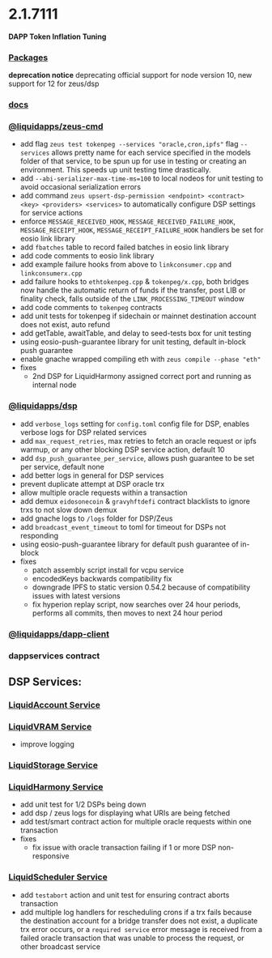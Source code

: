 2.1.7111
========

**DAPP Token Inflation Tuning**
### [Packages](https://docs.liquidapps.io/en/v2.0/dsps/packages.html)

**deprecation notice**
deprecating official support for node version 10, new support for 12 for zeus/dsp

### [docs](https://docs.liquidapps.io/en/stable/)

### [@liquidapps/zeus-cmd](https://www.npmjs.com/package/@liquidapps/zeus-cmd)
- add flag `zeus test tokenpeg --services "oracle,cron,ipfs"` flag `--services` allows pretty name for each service specified in the models folder of that service, to be spun up for use in testing or creating an environment.  This speeds up unit testing time drastically.
- add `--abi-serializer-max-time-ms=100` to local nodeos for unit testing to avoid occasional serialization errors
- add command `zeus upsert-dsp-permission <endpoint> <contract> <key> <providers> <services>` to automatically configure DSP settings for service actions
- enforce `MESSAGE_RECEIVED_HOOK`, `MESSAGE_RECEIVED_FAILURE_HOOK`, `MESSAGE_RECEIPT_HOOK`, `MESSAGE_RECEIPT_FAILURE_HOOK` handlers be set for eosio link library
- add `fbatches` table to record failed batches in eosio link library
- add code comments to eosio link library
- add example failure hooks from above to `linkconsumer.cpp` and `linkconsumerx.cpp`
- add failure hooks to `ethtokenpeg.cpp` & `tokenpeg/x.cpp`, both bridges now handle the automatic return of funds if the transfer, post LIB or finality check, falls outside of the `LINK_PROCESSING_TIMEOUT` window
- add code comments to `tokenpeg` contracts
- add unit tests for tokenpeg if sidechain or mainnet destination account does not exist, auto refund
- add getTable, awaitTable, and delay to seed-tests box for unit testing
- using eosio-push-guarantee library for unit testing, default in-block push guarantee
- enable gnache wrapped compiling eth with `zeus compile --phase "eth"`
- fixes
    - 2nd DSP for LiquidHarmony assigned correct port and running as internal node

### [@liquidapps/dsp](https://www.npmjs.com/package/@liquidapps/dsp)
- add `verbose_logs` setting for `config.toml` config file for DSP, enables verbose logs for DSP related services
- add `max_request_retries`, max retries to fetch an oracle request or ipfs warmup, or any other blocking DSP service action, default 10
- add `dsp_push_guarantee_per_service`, allows push guarantee to be set per service, default none
- add better logs in general for DSP services
- prevent duplicate attempt at DSP oracle trx
- allow multiple oracle requests within a transaction
- add demux `eidosonecoin` & `gravyhftdefi` contract blacklists to ignore trxs to not slow down demux
- add gnache logs to `/logs` folder for DSP/Zeus
- add `broadcast_event_timeout` to toml for timeout for DSPs not responding
- using eosio-push-guarantee library for default push guarantee of in-block
- fixes
    - patch assembly script install for vcpu service
    - encodedKeys backwards compatibility fix
    - downgrade IPFS to static version 0.54.2 because of compatibility issues with latest versions
    - fix hyperion replay script, now searches over 24 hour periods, performs all commits, then moves to next 24 hour period

### [@liquidapps/dapp-client](https://www.npmjs.com/package/@liquidapps/dapp-client)

### dappservices contract

## DSP Services:

### [LiquidAccount Service](https://docs.liquidapps.io/en/v2.0/services/vaccounts-service.html)

### [LiquidVRAM Service](https://docs.liquidapps.io/en/stable/services/ipfs-service.html)
- improve logging

### [LiquidStorage Service](https://docs.liquidapps.io/en/stable/services/storage-service.html)

### [LiquidHarmony Service](https://docs.liquidapps.io/en/stable/developers/harmony-getting-started.html)
- add unit test for 1/2 DSPs being down
- add dsp / zeus logs for displaying what URIs are being fetched
- add test/smart contract action for multiple oracle requests within one transaction
- fixes
    - fix issue with oracle transaction failing if 1 or more DSP non-responsive

### [LiquidScheduler Service](https://docs.liquidapps.io/en/stable/developers/cron-getting-started.html)
- add `testabort` action and unit test for ensuring contract aborts transaction
- add multiple log handlers for rescheduling crons if a trx fails because the destination account for a bridge transfer does not exist, a duplicate trx error occurs, or a `required service` error message is received from a failed oracle transaction that was unable to process the request, or other broadcast service

